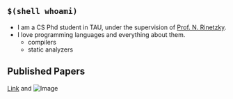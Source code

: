 ## `$(shell whoami)`

 - I am a CS Phd student in TAU, under the supervision of [Prof. N. Rinetzky](https://www.cs.tau.ac.il/~maon/).
 - I love programming languages and everything about them.
   - compilers
   - static analyzers

## Published Papers

[Link](url) and ![Image](src)
